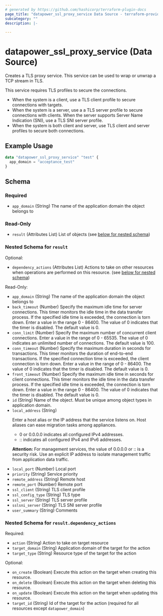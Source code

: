 ```yaml
---
# generated by https://github.com/hashicorp/terraform-plugin-docs
page_title: "datapower_ssl_proxy_service Data Source - terraform-provider-datapower"
subcategory: ""
description: |-
  
---
```


# datapower_ssl_proxy_service (Data Source)

<p>Creates a TLS proxy service. This service can be used to wrap or unwrap a TCP stream in TLS.</p><p>This service requires TLS profiles to secure the connections.</p><ul><li>When the system is a client, use a TLS client profile to secure connections with targets.</li><li>When the system is a server, use a a TLS server profile to secure connections with clients. When the server supports Server Name Indication (SNI), use a TLS SNI server profile.</li><li>When the system is both client and server, use TLS client and server profiles to secure both connections.</li></ul>

## Example Usage

```terraform
data "datapower_ssl_proxy_service" "test" {
  app_domain = "acceptance_test"
}
```

<!-- schema generated by tfplugindocs -->
## Schema

### Required

- `app_domain` (String) The name of the application domain the object belongs to

### Read-Only

- `result` (Attributes List) List of objects (see [below for nested schema](#nestedatt--result))

<a id="nestedatt--result"></a>
### Nested Schema for `result`

Optional:

- `dependency_actions` (Attributes List) Actions to take on other resources when operations are performed on this resource. (see [below for nested schema](#nestedatt--result--dependency_actions))

Read-Only:

- `app_domain` (String) The name of the application domain the object belongs to
- `back_timeout` (Number) Specify the maximum idle time for server connections. This timer monitors the idle time in the data transfer process. If the specified idle time is exceeded, the connection is torn down. Enter a value in the range 0 - 86400. The value of 0 indicates that the timer is disabled. The default value is 0.
- `conn_limit` (Number) Specify the maximum number of concurrent client connections. Enter a value in the range of 0 - 65535. The value of 0 indicates an unlimited number of connections. The default value is 100.
- `conn_timeout` (Number) Specify the maximum duration in seconds for transactions. This timer monitors the duration of end-to-end transactions. If the specified connection time is exceeded, the client connection is torn down. Enter a value in the range of 0 - 86400. The value of 0 indicates that the timer is disabled. The default value is 0.
- `front_timeout` (Number) Specify the maximum idle time in seconds for client connections. This timer monitors the idle time in the data transfer process. If the specified idle time is exceeded, the connection is torn down. Enter a value in the range 0 - 86400. The value of 0 indicates that the timer is disabled. The default value is 0.
- `id` (String) Name of the object. Must be unique among object types in application domain.
- `local_address` (String) <p>Enter a host alias or the IP address that the service listens on. Host aliases can ease migration tasks among appliances.</p><ul><li>0 or 0.0.0.0 indicates all configured IPv4 addresses.</li><li>:: indicates all configured IPv4 and IPv6 addresses.</li></ul><p><b>Attention:</b> For management services, the value of 0.0.0.0 or :: is a security risk. Use an explicit IP address to isolate management traffic from application data traffic.</p>
- `local_port` (Number) Local port
- `priority` (String) Service priority
- `remote_address` (String) Remote host
- `remote_port` (Number) Remote port
- `ssl_client` (String) TLS client profile
- `ssl_config_type` (String) TLS type
- `ssl_server` (String) TLS server profile
- `sslsni_server` (String) TLS SNI server profile
- `user_summary` (String) Comments

<a id="nestedatt--result--dependency_actions"></a>
### Nested Schema for `result.dependency_actions`

Required:

- `action` (String) Action to take on target resource
- `target_domain` (String) Application domain of the target for the action
- `target_type` (String) Resource type of the target for the action

Optional:

- `on_create` (Boolean) Execute this action on the target when creating this resource.
- `on_delete` (Boolean) Execute this action on the target when deleting this resource.
- `on_update` (Boolean) Execute this action on the target when updating this resource.
- `target_id` (String) Id of the target for the action (required for all resources except `datapower_domain`)
